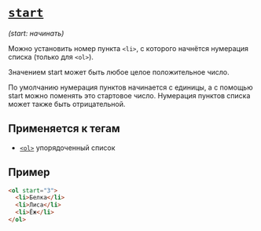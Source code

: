 # [`start`](../index.md)

_(start: начинать)_

Можно установить номер пункта `<li>`, с которого начнётся нумерация списка (только для `<ol>`).

Значением start может быть любое целое положительное число.

По умолчанию нумерация пунктов начинается с единицы, а с помощью start можно поменять это стартовое число. Нумерация пунктов списка может также быть отрицательной.

## Применяется к тегам

- [`<ol>`](../Tags/ol.md) упорядоченный список

## Пример

```html
<ol start="3">
  <li>Белка</li>
  <li>Лиса</li>
  <li>Ёж</li>
</ol>
```
